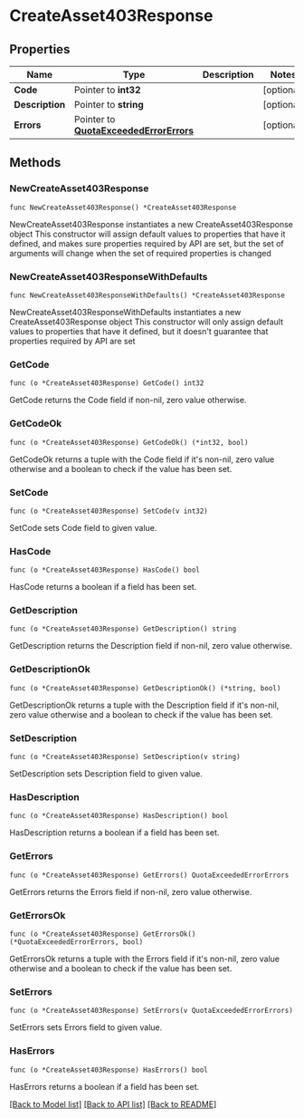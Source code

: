 # CreateAsset403Response

## Properties

Name | Type | Description | Notes
------------ | ------------- | ------------- | -------------
**Code** | Pointer to **int32** |  | [optional] 
**Description** | Pointer to **string** |  | [optional] 
**Errors** | Pointer to [**QuotaExceededErrorErrors**](QuotaExceededErrorErrors.md) |  | [optional] 

## Methods

### NewCreateAsset403Response

`func NewCreateAsset403Response() *CreateAsset403Response`

NewCreateAsset403Response instantiates a new CreateAsset403Response object
This constructor will assign default values to properties that have it defined,
and makes sure properties required by API are set, but the set of arguments
will change when the set of required properties is changed

### NewCreateAsset403ResponseWithDefaults

`func NewCreateAsset403ResponseWithDefaults() *CreateAsset403Response`

NewCreateAsset403ResponseWithDefaults instantiates a new CreateAsset403Response object
This constructor will only assign default values to properties that have it defined,
but it doesn't guarantee that properties required by API are set

### GetCode

`func (o *CreateAsset403Response) GetCode() int32`

GetCode returns the Code field if non-nil, zero value otherwise.

### GetCodeOk

`func (o *CreateAsset403Response) GetCodeOk() (*int32, bool)`

GetCodeOk returns a tuple with the Code field if it's non-nil, zero value otherwise
and a boolean to check if the value has been set.

### SetCode

`func (o *CreateAsset403Response) SetCode(v int32)`

SetCode sets Code field to given value.

### HasCode

`func (o *CreateAsset403Response) HasCode() bool`

HasCode returns a boolean if a field has been set.

### GetDescription

`func (o *CreateAsset403Response) GetDescription() string`

GetDescription returns the Description field if non-nil, zero value otherwise.

### GetDescriptionOk

`func (o *CreateAsset403Response) GetDescriptionOk() (*string, bool)`

GetDescriptionOk returns a tuple with the Description field if it's non-nil, zero value otherwise
and a boolean to check if the value has been set.

### SetDescription

`func (o *CreateAsset403Response) SetDescription(v string)`

SetDescription sets Description field to given value.

### HasDescription

`func (o *CreateAsset403Response) HasDescription() bool`

HasDescription returns a boolean if a field has been set.

### GetErrors

`func (o *CreateAsset403Response) GetErrors() QuotaExceededErrorErrors`

GetErrors returns the Errors field if non-nil, zero value otherwise.

### GetErrorsOk

`func (o *CreateAsset403Response) GetErrorsOk() (*QuotaExceededErrorErrors, bool)`

GetErrorsOk returns a tuple with the Errors field if it's non-nil, zero value otherwise
and a boolean to check if the value has been set.

### SetErrors

`func (o *CreateAsset403Response) SetErrors(v QuotaExceededErrorErrors)`

SetErrors sets Errors field to given value.

### HasErrors

`func (o *CreateAsset403Response) HasErrors() bool`

HasErrors returns a boolean if a field has been set.


[[Back to Model list]](../README.md#documentation-for-models) [[Back to API list]](../README.md#documentation-for-api-endpoints) [[Back to README]](../README.md)


